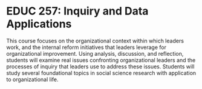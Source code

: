 # EDUC 257: Inquiry and Data Applications

This course focuses on the organizational context within which leaders work, and the internal reform initiatives that leaders leverage for organizational improvement. Using analysis, discussion, and reflection, students will examine real issues confronting organizational leaders and the processes of inquiry that leaders use to address these issues. Students will study several foundational topics in social science research with application to organizational life.